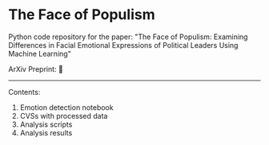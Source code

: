 # The Face of Populism

Python code repository for the paper: "The Face of Populism: Examining Differences in Facial Emotional Expressions of Political Leaders Using Machine Learning"

ArXiv Preprint: :eyes:

---
Contents:

1. Emotion detection notebook
2. CVSs with processed data 
3. Analysis scripts
4. Analysis results
